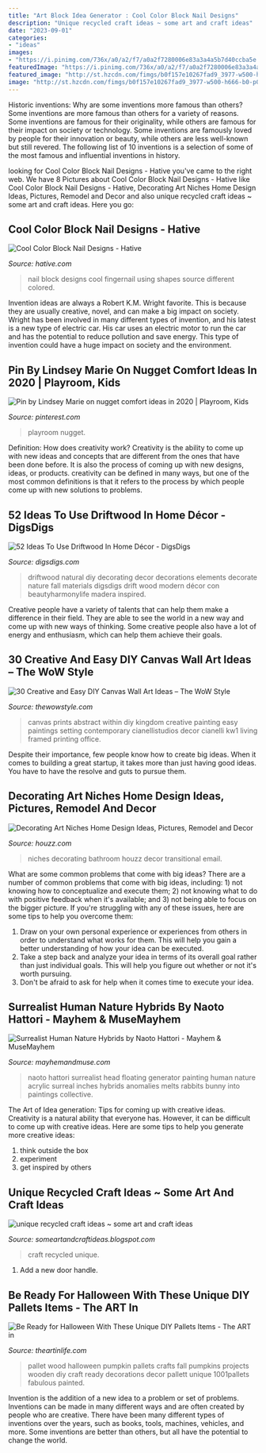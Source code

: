 ```yaml
---
title: "Art Block Idea Generator : Cool Color Block Nail Designs"
description: "Unique recycled craft ideas ~ some art and craft ideas"
date: "2023-09-01"
categories:
- "ideas"
images:
- "https://i.pinimg.com/736x/a0/a2/f7/a0a2f7280006e83a3a4a5b7d40ccba5e.jpg"
featuredImage: "https://i.pinimg.com/736x/a0/a2/f7/a0a2f7280006e83a3a4a5b7d40ccba5e.jpg"
featured_image: "http://st.hzcdn.com/fimgs/b0f157e10267fad9_3977-w500-h666-b0-p0--transitional-bathroom.jpg"
image: "http://st.hzcdn.com/fimgs/b0f157e10267fad9_3977-w500-h666-b0-p0--transitional-bathroom.jpg"
---
```



Historic inventions: Why are some inventions more famous than others?
Some inventions are more famous than others for a variety of reasons. Some inventions are famous for their originality, while others are famous for their impact on society or technology. Some inventions are famously loved by people for their innovation or beauty, while others are less well-known but still revered. 
The following list of 10 inventions is a selection of some of the most famous and influential inventions in history.

	

		
looking for Cool Color Block Nail Designs - Hative you've came to the right web. We have 8 Pictures about Cool Color Block Nail Designs - Hative like Cool Color Block Nail Designs - Hative, Decorating Art Niches Home Design Ideas, Pictures, Remodel and Decor and also unique recycled craft ideas ~ some art and craft ideas. Here you go:
		
    
## Cool Color Block Nail Designs - Hative

<img loading=lazy src="https://hative.com/wp-content/uploads/2014/11/color-block-nail-designs/6-color-block-nail-designs.jpg" onerror="this.onerror=null;this.src='https://tse4.mm.bing.net/th?id=OIP.zCgub5iwRDbvFUFMhhvCMQHaLH&amp;pid=15.1';" alt="Cool Color Block Nail Designs - Hative">

_Source: hative.com_

>nail block designs cool fingernail using shapes source different colored. 

	

Invention ideas are always a Robert K.M. Wright favorite. This is because they are usually creative, novel, and can make a big impact on society. Wright has been involved in many different types of invention, and his latest is a new type of electric car. His car uses an electric motor to run the car and has the potential to reduce pollution and save energy. This type of invention could have a huge impact on society and the environment.

    
## Pin By Lindsey Marie On Nugget Comfort Ideas In 2020 | Playroom, Kids

<img loading=lazy src="https://i.pinimg.com/736x/a0/a2/f7/a0a2f7280006e83a3a4a5b7d40ccba5e.jpg" onerror="this.onerror=null;this.src='https://tse2.mm.bing.net/th?id=OIP.ACywkHzuTz3oc5oQqIVNNwHaPo&amp;pid=15.1';" alt="Pin by Lindsey Marie on nugget comfort ideas in 2020 | Playroom, Kids">

_Source: pinterest.com_

>playroom nugget. 

	

Definition: How does creativity work?
Creativity is the ability to come up with new ideas and concepts that are different from the ones that have been done before. It is also the process of coming up with new designs, ideas, or products. creativity can be defined in many ways, but one of the most common definitions is that it refers to the process by which people come up with new solutions to problems.

    
## 52 Ideas To Use Driftwood In Home Décor - DigsDigs

<img loading=lazy src="https://www.digsdigs.com/photos/ideas-to-use-driftwood-in-home-decor-22.jpg" onerror="this.onerror=null;this.src='https://tse2.mm.bing.net/th?id=OIP._00YKhJSDkDpmAuYL5j_LgHaJ3&amp;pid=15.1';" alt="52 Ideas To Use Driftwood In Home Décor - DigsDigs">

_Source: digsdigs.com_

>driftwood natural diy decorating decor decorations elements decorate nature fall materials digsdigs drift wood modern décor con beautyharmonylife madera inspired. 

	

Creative people have a variety of talents that can help them make a difference in their field. They are able to see the world in a new way and come up with new ways of thinking. Some creative people also have a lot of energy and enthusiasm, which can help them achieve their goals.

    
## 30 Creative And Easy DIY Canvas Wall Art Ideas – The WoW Style

<img loading=lazy src="http://thewowstyle.com/wp-content/uploads/2015/03/abstract-art-canvas-prints-kw1.jpg" onerror="this.onerror=null;this.src='https://tse1.mm.bing.net/th?id=OIP.EgqKGfmsuXMy6ptBi9n8BAHaGH&amp;pid=15.1';" alt="30 Creative and Easy DIY Canvas Wall Art Ideas – The WoW Style">

_Source: thewowstyle.com_

>canvas prints abstract within diy kingdom creative painting easy paintings setting contemporary cianellistudios decor cianelli kw1 living framed printing office. 

	

Despite their importance, few people know how to create big ideas. When it comes to building a great startup, it takes more than just having good ideas. You have to have the resolve and guts to pursue them.

    
## Decorating Art Niches Home Design Ideas, Pictures, Remodel And Decor

<img loading=lazy src="http://st.hzcdn.com/fimgs/b0f157e10267fad9_3977-w500-h666-b0-p0--transitional-bathroom.jpg" onerror="this.onerror=null;this.src='https://tse1.mm.bing.net/th?id=OIP.xLeocPFz16iBlqGDHxQNUwHaJ3&amp;pid=15.1';" alt="Decorating Art Niches Home Design Ideas, Pictures, Remodel and Decor">

_Source: houzz.com_

>niches decorating bathroom houzz decor transitional email. 

	

What are some common problems that come with big ideas?
There are a number of common problems that come with big ideas, including: 1) not knowing how to conceptualize and execute them; 2) not knowing what to do with positive feedback when it's available; and 3) not being able to focus on the bigger picture. If you're struggling with any of these issues, here are some tips to help you overcome them: 
1) Draw on your own personal experience or experiences from others in order to understand what works for them. This will help you gain a better understanding of how your idea can be executed. 
2) Take a step back and analyze your idea in terms of its overall goal rather than just individual goals. This will help you figure out whether or not it's worth pursuing. 
3) Don't be afraid to ask for help when it comes time to execute your idea.

    
## Surrealist Human Nature Hybrids By Naoto Hattori - Mayhem &amp; MuseMayhem

<img loading=lazy src="https://mayhemandmuse.com/wp-content/uploads/2013/03/A-floating-head-melts-into-bunny-rabbits-in-this-surrealist-painting-by-Naoto-Hattori.jpg" onerror="this.onerror=null;this.src='https://tse2.mm.bing.net/th?id=OIP.leyCAgYWB-Utg8JkkesFIgHaKr&amp;pid=15.1';" alt="Surrealist Human Nature Hybrids by Naoto Hattori - Mayhem &amp; MuseMayhem">

_Source: mayhemandmuse.com_

>naoto hattori surrealist head floating generator painting human nature acrylic surreal inches hybrids anomalies melts rabbits bunny into paintings collective. 

	

The Art of Idea generation: Tips for coming up with creative ideas.
Creativity is a natural ability that everyone has. However, it can be difficult to come up with creative ideas. Here are some tips to help you generate more creative ideas: 
1. think outside the box 
2. experiment 
3. get inspired by others 

    
## Unique Recycled Craft Ideas ~ Some Art And Craft Ideas

<img loading=lazy src="https://2.bp.blogspot.com/-9lacAQfMxmQ/Vz8o_8ZPMLI/AAAAAAAATM8/SnTHZ9T-wvQAHnJlY3hrYajDqtcO5GjXwCLcB/s1600/unique%2Brecycled%2Bcraft%2Bideas5.jpg" onerror="this.onerror=null;this.src='https://tse1.mm.bing.net/th?id=OIP.C4vAlFmzHLAmzpskr8lTOQHaF-&amp;pid=15.1';" alt="unique recycled craft ideas ~ some art and craft ideas">

_Source: someartandcraftideas.blogspot.com_

>craft recycled unique. 

	

1. Add a new door handle. 

    
## Be Ready For Halloween With These Unique DIY Pallets Items - The ART In

<img loading=lazy src="http://theartinlife.com/wp-content/uploads/2016/09/1001pallets.com-31-fabulous-pallet-halloween-ideas-are-you-ready-to-pallet-ify-halloween-in-2016-8-600x900.jpg" onerror="this.onerror=null;this.src='https://tse1.mm.bing.net/th?id=OIP.aZiXPWSfikkO4kIqEoy8OQHaLH&amp;pid=15.1';" alt="Be Ready for Halloween With These Unique DIY Pallets Items - The ART in">

_Source: theartinlife.com_

>pallet wood halloween pumpkin pallets crafts fall pumpkins projects wooden diy craft ready decorations decor pallett unique 1001pallets fabulous painted. 

	

Invention is the addition of a new idea to a problem or set of problems. Inventions can be made in many different ways and are often created by people who are creative. There have been many different types of inventions over the years, such as books, tools, machines, vehicles, and more. Some inventions are better than others, but all have the potential to change the world.

